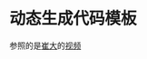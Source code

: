 # 动态生成代码模板

参照的是[崔大](https://github.com/cuixiaorui)的[视频](https://www.bilibili.com/video/BV1jK4y197Ne?spm_id_from=333.999.0.0)

